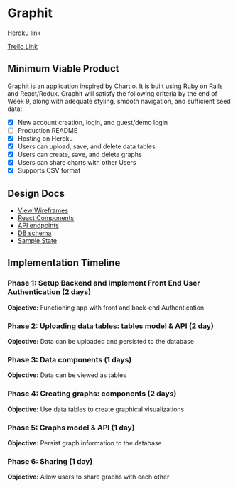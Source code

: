# Graphit

[Heroku link][heroku]

[Trello Link][trello]

[heroku]:https://ancient-taiga-42028.herokuapp.com/#/
[trello]: https://trello.com/b/qANnL4xW/graphit

## Minimum Viable Product

Graphit is an application inspired by Chartio. It is built using Ruby on Rails and React/Redux. Graphit will satisfy the following criteria by the end of Week 9, along with adequate styling, smooth navigation, and sufficient seed data:

- [x] New account creation, login, and guest/demo login
- [ ] Production README
- [x] Hosting on Heroku
- [x] Users can upload, save, and delete data tables
- [x] Users can create, save, and delete graphs
- [x] Users can share charts with other Users
- [x] Supports CSV format

## Design Docs

* [View Wireframes][wireframes]
* [React Components][components]
* [API endpoints][api-endpoints]
* [DB schema][schema]
* [Sample State][sample-state]

[wireframes]: wireframes
[components]: component-hierarchy.md
[sample-state]: sample-state.md
[schema]: schema.md
[api-endpoints]: api-endpoints.md
## Implementation Timeline

### Phase 1: Setup Backend and Implement Front End User Authentication (2 days)

**Objective:** Functioning app with front and back-end Authentication

### Phase 2: Uploading data tables: tables model & API (2 day)

**Objective:** Data can be uploaded and persisted to the database

### Phase 3: Data components (1 days)

**Objective:** Data can be viewed as tables

### Phase 4: Creating graphs: components (2 days)

**Objective:** Use data tables to create graphical visualizations

### Phase 5: Graphs model & API (1 day)

**Objective:** Persist graph information to the database

### Phase 6: Sharing (1 day)

**Objective:** Allow users to share graphs with each other
